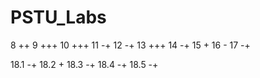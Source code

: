 # PSTU_Labs

8 ++
9 +++
10 +++
11 -+
12 -+
13 +++
14 -+
15 +
16 -
17 -+

18.1 -+ 18.2 + 18.3 -+ 18.4 -+ 18.5 -+ 
